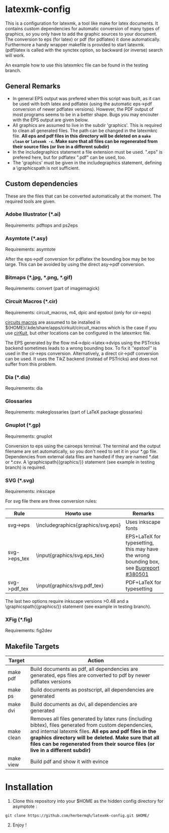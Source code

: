 latexmk-config
==============

This is a configuration for latexmk, a tool like make for latex documents.
It contains custom dependencies for automatic conversion of many types of graphics, so you only have to add the graphic sources to your document. The conversion to eps (for latex) or pdf (for pdflatex) it done automatically.
Furthermore a handy wrapper makefile is provided to start latexmk.
(pdf)latex is called with the synctex option, so backward (or inverse) search will work.

An example how to use this latexmkrc file can be found in the testing branch.

## General Remarks
- In general EPS output was prefered when this script was built, as it can be used with both latex and pdflatex (using the automatic eps->pdf conversion of newer pdflatex versions). However, the PDF output of most programs seems to be in a better shape. Bugs you may encouter with the EPS output are given below.
- All graphics are assumed to live in the subdir 'graphics'. This is required to clean all generated files. The path can be changed in the latexmkrc file. **All eps and pdf files in this directory will be deleted on a `make clean` or `latexmk -c`. Make sure that all files can be regenerated from their source files (or live in a different subdir)**
- In the includegraphics statement a file extension must be used. ".eps" is prefered here, but for pdflatex ".pdf" can be used, too. 
- The 'graphics' must be given in the includegraphics statement, defining a \graphicspath is not sufficient. 


## Custom dependencies
These are the files that can be converted automatically at the moment. The required tools are given.

### Adobe Illustrator (*.ai)
Requirements: pdftops and ps2eps

### Asymtote (*.asy)
Requirements: asymtote

After the eps->pdf conversion for pdflatex the bounding box may be too large. This can be avoided by using the direct asy->pdf conversion.

### Bitmaps (*.jpg, *.png, *.gif)
Requirements: convert (part of imagemagick)

### Circuit Macros (*.cir)
Requirements: circuit_macros, m4, dpic and epstool (only for cir->eps)

[circuits macros](https://ece.uwaterloo.ca/~aplevich/Circuit_macros/) are assumed to be installed in ${HOME}/.kde/share/apps/cirkuit/circuit_macros which is the case if you use [cirKuit](http://wwwu.uni-klu.ac.at/magostin/cirkuit.html), but other locations can be configured in the latexmkrc file.

The EPS generated by the flow m4->dpic->latex->dvips using the PSTricks backend sometimes leads to a wrong bounding box.
To fix it ''epstool'' is used in the cir->eps conversion.
Alternatively, a direct cir->pdf conversion can be used.
It uses the TikZ backend (instead of PSTricks) and does not suffer from this problem.

### Dia (*.dia)
Requirements: dia

### Glossaries
Requirements: makeglossaries (part of LaTeX package glossaries)

### Gnuplot (*.gp)
Requirements: gnuplot

Conversion to eps using the cairoeps terminal. The terminal and the output filename are set automatically, so you don't need to set it in your *.gp file. Dependencies from external data files are handled if they are named *.dat or *.csv. A \graphicspath{{graphics/}} statement (see example in testing branch) is required.


### SVG (*.svg)
Requirements: inkscape

For svg file there are three conversion rules:

| Rule | Howto use | Remarks |
--- | --- | ---
| svg->eps | \includegraphics{graphics/svg.eps} | Uses inkscape fonts
| svg->eps_tex | \input{graphics/svg.eps_tex} | EPS+LaTeX for typesetting, this may have the wrong bounding box, see [Bugreport #380501](https://bugs.launchpad.net/inkscape/+bug/380501) |
| svg->pdf_tex | \input{graphics/svg.pdf_tex} | PDF+LaTeX for typesetting |

The last two options require inkscape versions >0.48 and a \graphicspath{{graphics/}} statement (see example in testing branch).

### XFig (*.fig)
Requirements: fig2dev


## Makefile Targets
Target | Action|
------ | -------
make pdf | Build documents as pdf, all dependencies are generated, eps files are converted to pdf by newer pdflatex versions|
make ps | Build documents as postscript, all dependencies are generated |
make dvi | Build documents as dvi, all dependencies are generated |
make clean | Removes all files generated by latex runs (including bibtex), files generated from custom dependencies,  and internal latexmk files. **All eps and pdf files in the graphics directory will be deleted. Make sure that all files can be regenerated from their source files (or live in a different subdir)** |
make view | Build pdf and show it with evince |


# Installation
1. Clone this repository into your $HOME as the hidden config directory for asymptote :

`git clone https://github.com/herbermqh/latexmk-config.git $HOME/`

2. Enjoy !





